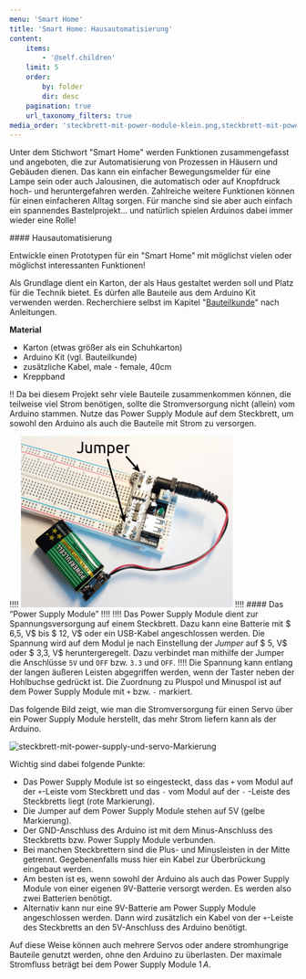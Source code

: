 ```yaml
---
menu: 'Smart Home'
title: 'Smart Home: Hausautomatisierung'
content:
    items:
        - '@self.children'
    limit: 5
    order:
        by: folder
        dir: desc
    pagination: true
    url_taxonomy_filters: true
media_order: 'steckbrett-mit-power-module-klein.png,steckbrett-mit-power-module.jpg'
---
```


Unter dem Stichwort "Smart Home" werden Funktionen zusammengefasst und angeboten, die zur Automatisierung von Prozessen in Häusern und Gebäuden dienen. Das kann ein einfacher Bewegungsmelder für eine Lampe sein oder auch Jalousinen, die automatisch oder auf Knopfdruck hoch- und heruntergefahren werden. Zahlreiche weitere Funktionen können für einen einfacheren Alltag sorgen. Für manche sind sie aber auch einfach ein spannendes Bastelprojekt... und natürlich spielen Arduinos dabei immer wieder eine Rolle!

<div class="projekt" markdown="1">
#### Hausautomatisierung

Entwickle einen Prototypen für ein "Smart Home" mit möglichst vielen oder möglichst interessanten Funktionen!

Als Grundlage dient ein Karton, der als Haus gestaltet werden soll und Platz für die Technik bietet. Es dürfen alle Bauteile aus dem Arduino Kit verwenden werden. Recherchiere selbst im Kapitel "[Bauteilkunde](https://mintorials.de/de/arduinoskript/bauteilkunde)" nach Anleitungen.
</div>

**Material**
- Karton (etwas größer als ein Schuhkarton)
- Arduino Kit (vgl. Bauteilkunde)
- zusätzliche Kabel, male - female, 40cm
- Kreppband

!! Da bei diesem Projekt sehr viele Bauteile zusammenkommen können, die teilweise viel Strom benötigen, sollte die Stromversorgung nicht (allein) vom Arduino stammen. Nutze das Power Supply Module auf dem Steckbrett, um sowohl den Arduino als auch die Bauteile mit Strom zu versorgen.

!!!! ![Power Supply Module](steckbrett-mit-power-module-klein.png?resize=300&classes=caption,figure-right "Power Supply Module auf Steckbrett mit angeschlossener Batterie.")
!!!! #### Das “Power Supply Module”
!!!! 
!!!! Das Power Supply Module dient zur Spannungsversorgung auf einem Steckbrett. Dazu kann eine Batterie mit $ 6,5\, V$ bis $ 12\, V$ oder ein USB-Kabel angeschlossen werden. Die Spannung wird auf dem Modul je nach Einstellung der *Jumper* auf $ 5\, V$ oder $ 3,3\, V$ heruntergeregelt. Dazu verbindet man mithilfe der Jumper die Anschlüsse `5V` und `OFF` bzw. `3.3` und `OFF`.
!!!! Die Spannung kann entlang der langen äußeren Leisten abgegriffen werden, wenn der Taster neben der Hohlbuchse gedrückt ist. Die Zuordnung zu Pluspol und Minuspol ist auf dem Power Supply Module mit `+` bzw. `-` markiert.

Das folgende Bild zeigt, wie man die Stromversorgung für einen Servo über ein Power Supply Module herstellt, das mehr Strom liefern kann als der Arduino.

![steckbrett-mit-power-supply-und-servo-Markierung](steckbrett-mit-power-supply-und-servo-Markierung.png?lightbox=1024&resize=800&classes=caption "Steckbrett mit Power Supply Module, Arduino und Servo.")

Wichtig sind dabei folgende Punkte:
- Das Power Supply Module ist so eingesteckt, dass das `+` vom Modul auf der `+`-Leiste vom Steckbrett und das `-` vom Modul auf der `-` -Leiste des Steckbretts liegt (rote Markierung).
- Die Jumper auf dem Power Supply Module stehen auf 5V (gelbe Markierung).
- Der GND-Anschluss des Arduino ist mit dem Minus-Anschluss des Steckbretts bzw. Power Supply Module verbunden.
- Bei manchen Steckbrettern sind die Plus- und Minusleisten in der Mitte getrennt. Gegebenenfalls muss hier ein Kabel zur Überbrückung eingebaut werden.
- Am besten ist es, wenn sowohl der Arduino als auch das Power Supply Module von einer eigenen 9V-Batterie versorgt werden. Es werden also zwei Batterien benötigt.
- Alternativ kann nur eine 9V-Batterie am Power Supply Module angeschlossen werden. Dann wird zusätzlich ein Kabel von der `+`-Leiste des Steckbretts an den 5V-Anschluss des Arduino benötigt.

Auf diese Weise können auch mehrere Servos oder andere stromhungrige Bauteile genutzt werden, ohne den Arduino zu überlasten. Der maximale Stromfluss beträgt bei dem Power Supply Module $1\,A$.

